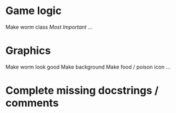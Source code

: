 # Game logic
Make worm class *Most Important*
...

# Graphics
Make worm look good
Make background
Make food / poison icon
...

# Complete missing docstrings / comments
